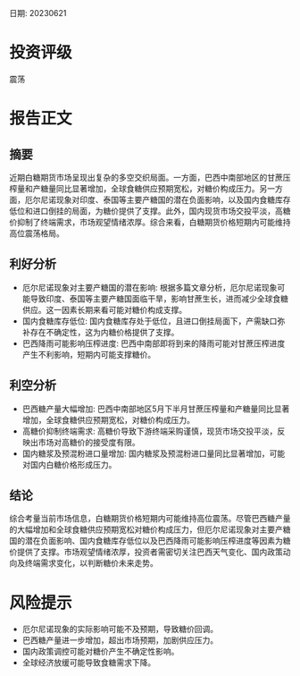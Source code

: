 
日期: 20230621

# 投资评级

震荡

# 报告正文

## 摘要

近期白糖期货市场呈现出复杂的多空交织局面。一方面，巴西中南部地区的甘蔗压榨量和产糖量同比显著增加，全球食糖供应预期宽松，对糖价构成压力。另一方面，厄尔尼诺现象对印度、泰国等主要产糖国的潜在负面影响，以及国内食糖库存低位和进口倒挂的局面，为糖价提供了支撑。此外，国内现货市场交投平淡，高糖价抑制了终端需求，市场观望情绪浓厚。综合来看，白糖期货价格短期内可能维持高位震荡格局。

## 利好分析

* 厄尔尼诺现象对主要产糖国的潜在影响: 根据多篇文章分析，厄尔尼诺现象可能导致印度、泰国等主要产糖国面临干旱，影响甘蔗生长，进而减少全球食糖供应。这一因素长期来看可能对糖价构成支撑。
* 国内食糖库存低位: 国内食糖库存处于低位，且进口倒挂局面下，产需缺口弥补存在不确定性，这为内糖价格提供了支撑。
* 巴西降雨可能影响压榨进度: 巴西中南部即将到来的降雨可能对甘蔗压榨进度产生不利影响，短期内可能支撑糖价。

## 利空分析

* 巴西糖产量大幅增加: 巴西中南部地区5月下半月甘蔗压榨量和产糖量同比显著增加，全球食糖供应预期宽松，对糖价构成压力。
* 高糖价抑制终端需求: 高糖价导致下游终端采购谨慎，现货市场交投平淡，反映出市场对高糖价的接受度有限。
* 国内糖浆及预混粉进口量增加: 国内糖浆及预混粉进口量同比显著增加，可能对国内白糖价格形成压力。

## 结论

综合考量当前市场信息，白糖期货价格短期内可能维持高位震荡。尽管巴西糖产量的大幅增加和全球食糖供应预期宽松对糖价构成压力，但厄尔尼诺现象对主要产糖国的潜在负面影响、国内食糖库存低位以及巴西降雨可能影响压榨进度等因素为糖价提供了支撑。市场观望情绪浓厚，投资者需密切关注巴西天气变化、国内政策动向及终端需求变化，以判断糖价未来走势。

# 风险提示

* 厄尔尼诺现象的实际影响可能不及预期，导致糖价回调。
* 巴西糖产量进一步增加，超出市场预期，加剧供应压力。
* 国内政策调控可能对糖价产生不确定性影响。
* 全球经济放缓可能导致食糖需求下降。
